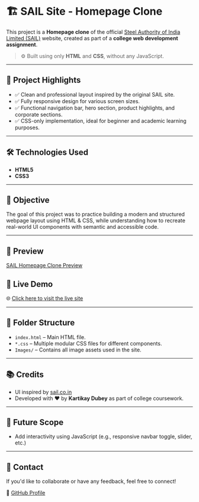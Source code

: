 # 🏗️ SAIL Site - Homepage Clone

This project is a **Homepage clone** of the official [Steel Authority of India Limited (SAIL)](https://sail.co.in) website, created as part of a **college web development assignment**.

> ⚙️ Built using only **HTML** and **CSS**, without any JavaScript.

---

## 📌 Project Highlights

- ✅ Clean and professional layout inspired by the original SAIL site.
- ✅ Fully responsive design for various screen sizes.
- ✅ Functional navigation bar, hero section, product highlights, and corporate sections.
- ✅ CSS-only implementation, ideal for beginner and academic learning purposes.

---

## 🛠️ Technologies Used

- **HTML5**
- **CSS3**

---

## 🎯 Objective

The goal of this project was to practice building a modern and structured webpage layout using HTML & CSS, while understanding how to recreate real-world UI components with semantic and accessible code.

---

## 📸 Preview

[SAIL Homepage Clone Preview](./Images/preview.png)

## 🚀 Live Demo

🌐 [Click here to visit the live site](https://kartikay-dubey.github.io/Sail-Site-Clone/)

---

## 📁 Folder Structure

- `index.html` – Main HTML file.
- `*.css` – Multiple modular CSS files for different components.
- `Images/` – Contains all image assets used in the site.

---

## 📚 Credits

- UI inspired by [sail.co.in](https://sail.co.in)
- Developed with ❤️ by **Kartikay Dubey** as part of college coursework.

---

## 🚀 Future Scope

- Add interactivity using JavaScript (e.g., responsive navbar toggle, slider, etc.)


---

## 📧 Contact

If you'd like to collaborate or have any feedback, feel free to connect!

🔗 [GitHub Profile](https://github.com/Kartikay-Dubey)
